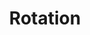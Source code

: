 ---
title: Rotation
image: image.png
filter: filter-rotations

content:
    items: 
        - '@taxonomy.function': stud_tilt
        - '@taxonomy.function': stud_twist
        - '@taxonomy.function': axle_tilt
    order:
        by: date
        dir: desc
    limit: 12
    pagination: true

form:
    name: filter-rotations
    id: items-filter
    fields:
        -
            name: rotation_type
            label: Type
            type: select
            id: rotation_type
            options:
                'all': '- All -'
                'stud_tilt': 'Stud Tilt'
                'stud_twist': 'Stud Twist'
                'axle_tilt': 'Axle Tilt'

        - 
            name: rotation_angle
            label: Angle
            type: select
            id: rotation_angle
            options:
                'all': '- All -'
                '45': '45°'
                '90': '90°'
                '180': '180°'
                'all-1': '-------'
                '0-45': '00° - 45°'
                '45-90': '45° - 90°'
                '90-180': '90° - 180°'

    buttons:
        submit:
            value: Filter
    process:
        redirect: >-
            /techs/rotation/{% 
                set rotation_angle = form.value.rotation_angle                                   %}{%
                set rotation_angle = rotation_angle|slice(0,3) == 'all' ? 'all' : rotation_angle %}{%
                set rotation_type   = form.value.rotation_type                                   %}{%
                if rotation_type == 'all'                                                        %}{%
                    if rotation_angle != 'all'                                                   %}{%
                        set filter = 'angle:' ~ rotation_angle                                   %}{%
                    endif                                                                        %}{%
                else                                                                             %}{%
                    if rotation_angle != 'all'                                                   %}{%
                        set filter = rotation_type ~ '_angle:' ~ rotation_angle                  %}{%
                    else                                                                         %}{%
                        set filter = 'function:' ~ rotation_type                                 %}{%
                    endif                                                                        %}{%
                endif                                                                            %}{{ filter }}

---